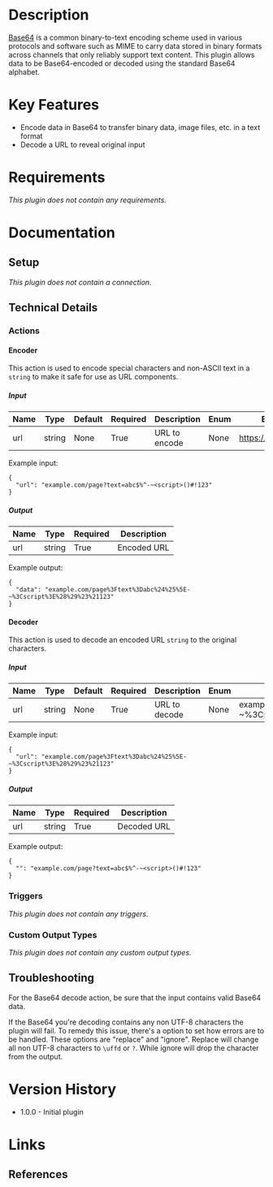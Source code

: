 # Description

[Base64](https://en.wikipedia.org/wiki/Base64) is a common binary-to-text encoding scheme used in various protocols and software such as MIME to carry data stored in binary formats across channels that only reliably support text content. This plugin allows data to be Base64-encoded or decoded using the standard Base64 alphabet.

# Key Features

* Encode data in Base64 to transfer binary data, image files, etc. in a text format
* Decode a URL to reveal original input

# Requirements

_This plugin does not contain any requirements._

# Documentation

## Setup

_This plugin does not contain a connection._

## Technical Details

### Actions

#### Encoder

This action is used to encode special characters and non-ASCII text in a `string` to make it safe for use as URL components.

##### Input

|Name|Type|Default|Required|Description|Enum|Example|
|----|----|-------|--------|-----------|----|-------|
|url|string|None|True|URL to encode|None|https://example.com|

Example input:

```
{
  "url": "example.com/page?text=abc$%^-~<script>()#!123"
}
```

##### Output

|Name|Type|Required|Description|
|----|----|--------|-----------|
|url|string|True|Encoded URL|

Example output:

```
{
  "data": "example.com/page%3Ftext%3Dabc%24%25%5E-~%3Cscript%3E%28%29%23%21123"
}
```

#### Decoder

This action is used to decode an encoded URL `string` to the original characters.

##### Input

|Name|Type|Default|Required|Description|Enum|Example|
|----|----|-------|--------|-----------|----|-------|
|url|string|None|True|URL to decode|None|example.com/page%3Ftext%3Dabc%24%25%5E-~%3Cscript%3E%28%29%23%21123|

Example input:

```
{
  "url": "example.com/page%3Ftext%3Dabc%24%25%5E-~%3Cscript%3E%28%29%23%21123"
}
```

##### Output

|Name|Type|Required|Description|
|----|----|--------|-----------|
|url|string|True|Decoded URL|

Example output:

```
{
  "": "example.com/page?text=abc$%^-~<script>()#!123"
}
```

### Triggers

_This plugin does not contain any triggers._

### Custom Output Types

_This plugin does not contain any custom output types._

## Troubleshooting

For the Base64 decode action, be sure that the input contains valid Base64 data.

If the Base64 you're decoding contains any non UTF-8 characters the plugin will fail. To remedy this issue, there's a
option to set how errors are to be handled. These options are "replace" and "ignore". Replace will change all non UTF-8
characters to `\uffd` or `?`. While ignore will drop the character from the output.

# Version History

* 1.0.0 - Initial plugin

# Links

## References


